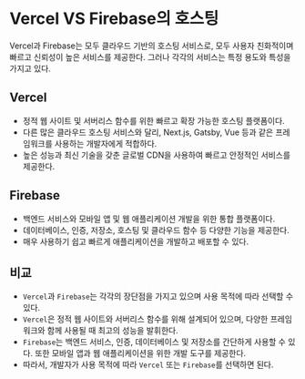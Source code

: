 # Vercel VS Firebase의 호스팅

Vercel과 Firebase는 모두 클라우드 기반의 호스팅 서비스로, 모두 사용자 친화적이며 빠르고 신뢰성이 높은 서비스를 제공한다. 그러나 각각의 서비스는 특정 용도와 특성을 가지고 있다.

## Vercel

- 정적 웹 사이트 및 서버리스 함수를 위한 빠르고 확장 가능한 호스팅 플랫폼이다.
- 다른 많은 클라우드 호스팅 서비스와 달리, Next.js, Gatsby, Vue 등과 같은 프레임워크를 사용하는 개발자에게 적합하다.
- 높은 성능과 최신 기술을 갖춘 글로벌 CDN을 사용하여 빠르고 안정적인 서비스를 제공한다.

## Firebase

- 백엔드 서비스와 모바일 앱 및 웹 애플리케이션 개발을 위한 통합 플랫폼이다.
- 데이터베이스, 인증, 저장소, 호스팅 및 클라우드 함수 등 다양한 기능을 제공한다.
- 매우 사용하기 쉽고 빠르게 애플리케이션을 개발하고 배포할 수 있다.

## 비교

- `Vercel`과 `Firebase`는 각각의 장단점을 가지고 있으며 사용 목적에 따라 선택할 수 있다.
- `Vercel`은 정적 웹 사이트와 서버리스 함수를 위해 설계되어 있으며, 다양한 프레임워크와 함께 사용될 때 최고의 성능을 발휘한다.
- `Firebase`는 백엔드 서비스, 인증, 데이터베이스 및 저장소를 간단하게 사용할 수 있다. 또한 모바일 앱과 웹 애플리케이션을 위한 개발 도구를 제공한다.
- 따라서, 개발자가 사용 목적에 따라 `Vercel` 또는 `Firebase`를 선택하면 된다.
